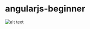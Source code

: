 # angularjs-beginner

![alt text](https://github.com/tapin13/python-beginner/blob/master/angularJS.png)